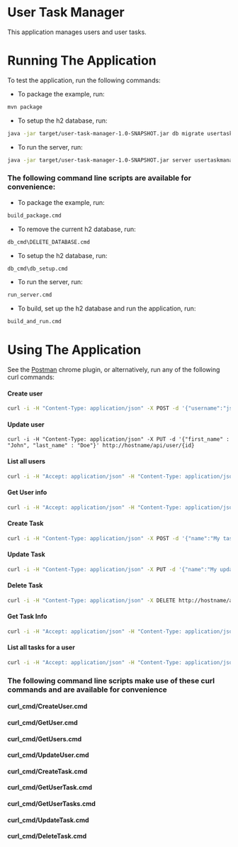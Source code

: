 # User Task Manager
This application manages users and user tasks.

# Running The Application
To test the application, run the following commands:

* To package the example, run:
```sh
mvn package
```

* To setup the h2 database, run:
```sh
java -jar target/user-task-manager-1.0-SNAPSHOT.jar db migrate usertaskmanager.yml
```

* To run the server, run:
```sh
java -jar target/user-task-manager-1.0-SNAPSHOT.jar server usertaskmanager.yml
```

### The following command line scripts are available for convenience:
* To package the example, run:
```sh
build_package.cmd
```

* To remove the current h2 database, run:
```sh
db_cmd\DELETE_DATABASE.cmd
```

* To setup the h2 database, run:
```sh
db_cmd\db_setup.cmd
```

* To run the server, run:
```sh
run_server.cmd
```

* To build, set up the h2 database and run the application, run:
```sh
build_and_run.cmd
```

# Using The Application
See the [Postman](http://www.getpostman.com/) chrome plugin, or alternatively, run any of the following curl commands:
#### Create user
```sh
curl -i -H "Content-Type: application/json" -X POST -d '{"username":"jsmith","first_name" : "John", "last_name" : "Smith"}' http://hostname/api/user
```

#### Update user
```
curl -i -H "Content-Type: application/json" -X PUT -d '{"first_name" : "John", "last_name" : "Doe"}' http://hostname/api/user/{id}
```

#### List all users
```sh
curl -i -H "Accept: application/json" -H "Content-Type: application/json" -X GET http://hostname/api/user
```

#### Get User info
```sh
curl -i -H "Accept: application/json" -H "Content-Type: application/json" -X GET http://hostname/api/user/{id}
```

#### Create Task
```sh
curl -i -H "Content-Type: application/json" -X POST -d '{"name":"My task","description" : "Description of task", "date_time" : "2016-05-25 14:25:00"}' http://hostname/api/user/{user_id}/task
```

#### Update Task
```sh
curl -i -H "Content-Type: application/json" -X PUT -d '{"name":"My updated task"}' http://hostname/api/user/{user_id}/task/{task_id}
```

#### Delete Task
```sh
curl -i -H "Content-Type: application/json" -X DELETE http://hostname/api/user/{user_id}/task/{task_id}
```

#### Get Task Info
```sh
curl -i -H "Accept: application/json" -H "Content-Type: application/json" -X GET http://hostname/api/user/{user_id}/task/{task_id}
```

#### List all tasks for a user

```sh
curl -i -H "Accept: application/json" -H "Content-Type: application/json" -X GET http://hostname/api/user/{user_id}/task
```

### The following command line scripts make use of these curl commands and are available for convenience
#### curl_cmd/CreateUser.cmd
#### curl_cmd/GetUser.cmd
#### curl_cmd/GetUsers.cmd
#### curl_cmd/UpdateUser.cmd
#### curl_cmd/CreateTask.cmd
#### curl_cmd/GetUserTask.cmd
#### curl_cmd/GetUserTasks.cmd
#### curl_cmd/UpdateTask.cmd
#### curl_cmd/DeleteTask.cmd
